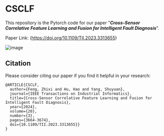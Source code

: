 # CSCLF
This repository is the Pytorch code for our paper "_**Cross-Sensor Correlative Feature Learning and Fusion for Intelligent Fault Diagnosis**_".

Paper Link: (https://doi.org/10.1109/TII.2023.3313655)

![image](https://github.com/haoohu/Cross-Sensor-Correlative-Feature-Learning-and-Fusion-for-Intelligent-Fault-Diagnosis/blob/main/Flowchart.png)

## Citation

Please consider citing our paper if you find it helpful in your research:

```
@ARTICLE{CSCLF,
  author={Feng, Zhixi and Hu, Hao and Yang, Shuyuan},
  journal={IEEE Transactions on Industrial Informatics}, 
  title={Cross-Sensor Correlative Feature Learning and Fusion for Intelligent Fault Diagnosis}, 
  year={2024},
  volume={20},
  number={3},
  pages={3664-3674},
  doi={10.1109/TII.2023.3313655}}
}
```
